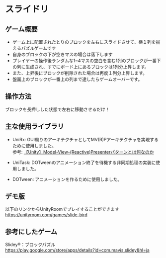 # スライドリ

## ゲーム概要

* ゲーム上に配置されたとりのブロックを左右にスライドさせて、横１列を揃えるパズルゲームです
* 自身のブロックの下が空きマスの場合は落下します
* プレイヤーの操作後ランダムな1~4マスの空白を含む1列のブロックが一番下の列に生成され、すでにボード上にあるブロックは1列分上昇します。
* また、上昇後にブロックが削除された場合は再度１列分上昇します。
* 盤面上のブロックが一番上の列まで達したらゲームオーバーです。

## 操作方法

ブロックを長押しした状態で左右に移動させるだけ！

## 主な使用ライブラリ

* UniRx: GUI周りのアーキテクチャとしてMV(R)Pアーキテクチャを実現するために使用しました。  
参考: [【Unity】Model-View-(Reactive)Presenterパターンとは何なのか](https://qiita.com/toRisouP/items/5365936fc14c7e7eabf9)

* UniTask: DOTweenのアニメーション終了を待機する非同期処理の実装に使用しました。

* DOTween: アニメーションを作るために使用しました。

## デモ版

以下のリンクからUnityRoomでプレイすることができます  
https://unityroom.com/games/slide-bird

## 参考にしたゲーム

Slidey®：ブロックパズル  
https://play.google.com/store/apps/details?id=com.mavis.slidey&hl=ja

